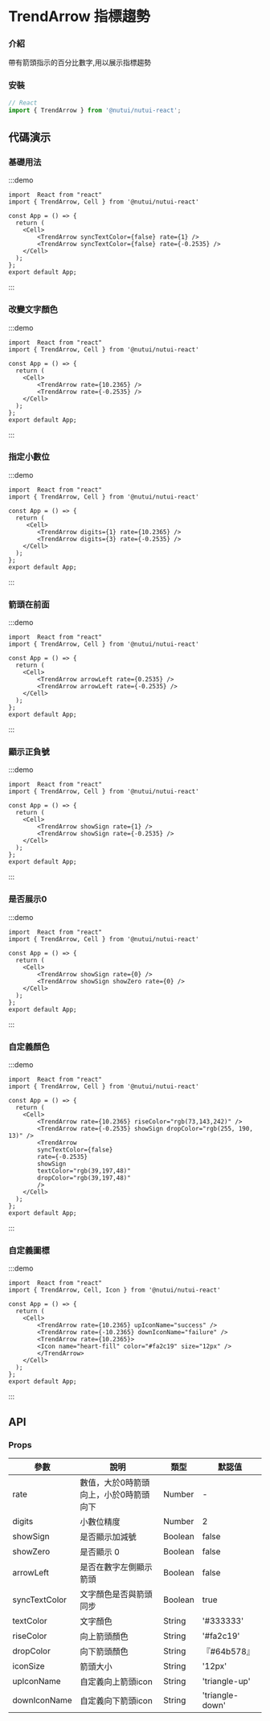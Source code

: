 # TrendArrow 指標趨勢

### 介紹

帶有箭頭指示的百分比數字,用以展示指標趨勢

### 安裝

```javascript
// React
import { TrendArrow } from '@nutui/nutui-react';

```

## 代碼演示

### 基礎用法

:::demo

```tsx
import  React from "react"
import { TrendArrow, Cell } from '@nutui/nutui-react'

const App = () => {
  return (
    <Cell>
        <TrendArrow syncTextColor={false} rate={1} />
        <TrendArrow syncTextColor={false} rate={-0.2535} />
    </Cell>
  );
};
export default App;
```

:::

### 改變文字顏色

:::demo

```tsx
import  React from "react"
import { TrendArrow, Cell } from '@nutui/nutui-react'

const App = () => {
  return (
    <Cell>
        <TrendArrow rate={10.2365} />
        <TrendArrow rate={-0.2535} />
    </Cell>
  );
};
export default App;
```

:::

### 指定小數位

:::demo

```tsx
import  React from "react"
import { TrendArrow, Cell } from '@nutui/nutui-react'

const App = () => {
  return (
     <Cell>
        <TrendArrow digits={1} rate={10.2365} />
        <TrendArrow digits={3} rate={-0.2535} />
    </Cell>
  );
};
export default App;
```

:::

### 箭頭在前面

:::demo

```tsx
import  React from "react"
import { TrendArrow, Cell } from '@nutui/nutui-react'

const App = () => {
  return (
    <Cell>
        <TrendArrow arrowLeft rate={0.2535} />
        <TrendArrow arrowLeft rate={-0.2535} />
    </Cell>
  );
};
export default App;
```

:::

### 顯示正負號

:::demo

```tsx
import  React from "react"
import { TrendArrow, Cell } from '@nutui/nutui-react'

const App = () => {
  return (
    <Cell>
        <TrendArrow showSign rate={1} />
        <TrendArrow showSign rate={-0.2535} />
    </Cell>
  );
};
export default App;
```

:::

### 是否展示0

:::demo

```tsx
import  React from "react"
import { TrendArrow, Cell } from '@nutui/nutui-react'

const App = () => {
  return (
    <Cell>
        <TrendArrow showSign rate={0} />
        <TrendArrow showSign showZero rate={0} />
    </Cell>
  );
};
export default App;
```

:::

### 自定義顏色

:::demo

```tsx
import  React from "react"
import { TrendArrow, Cell } from '@nutui/nutui-react'

const App = () => {
  return (
    <Cell>
        <TrendArrow rate={10.2365} riseColor="rgb(73,143,242)" />
        <TrendArrow rate={-0.2535} showSign dropColor="rgb(255, 190, 13)" />
        <TrendArrow
        syncTextColor={false}
        rate={-0.2535}
        showSign
        textColor="rgb(39,197,48)"
        dropColor="rgb(39,197,48)"
        />
    </Cell>
  );
};
export default App;
```

:::

### 自定義圖標

:::demo

```tsx
import  React from "react"
import { TrendArrow, Cell, Icon } from '@nutui/nutui-react'

const App = () => {
  return (
    <Cell>
        <TrendArrow rate={10.2365} upIconName="success" />
        <TrendArrow rate={-10.2365} downIconName="failure" />
        <TrendArrow rate={10.2365}>
        <Icon name="heart-fill" color="#fa2c19" size="12px" />
        </TrendArrow>
    </Cell>
  );
};
export default App;
```

:::


## API

### Props

| 參數         | 說明                             | 類型   | 默認值           |
|--------------|----------------------------------|--------|------------------|
| rate         | 數值，大於0時箭頭向上，小於0時箭頭向下    | Number | -                |
| digits         | 小數位精度               | Number | 2               |
| showSign         | 是否顯示加減號               | Boolean | false               |
| showZero         | 是否顯示 0               | Boolean | false               |
| arrowLeft        | 是否在數字左側顯示箭頭     | Boolean | false               |
| syncTextColor   | 文字顏色是否與箭頭同步               | Boolean | true   |
| textColor        | 文字顏色               | String | '#333333'               |
| riseColor         | 向上箭頭顏色               | String | '#fa2c19'               |
| dropColor         | 向下箭頭顏色               | String | 『#64b578』               |
| iconSize         | 箭頭大小               | String | '12px'               |
| upIconName         | 自定義向上箭頭icon               | String | 'triangle-up'               |
| downIconName         | 自定義向下箭頭icon               | String | 'triangle-down'               |


